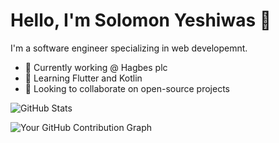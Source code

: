 
# Hello, I'm Solomon Yeshiwas  👋

I'm a software engineer specializing in web developemnt.

- 🔭 Currently working @ Hagbes plc 
- 🌱 Learning Flutter and Kotlin
- 👯 Looking to collaborate on open-source projects

![GitHub Stats](https://github-readme-stats.vercel.app/api?username=Mrsele&show_icons=true)

![Your GitHub Contribution Graph](https://activity-graph.herokuapp.com/graph?username=Mrsele&theme=github)















<!--
**Mrsele/Mrsele** is a ✨ _special_ ✨ repository because its `README.md` (this file) appears on your GitHub profile.

Here are some ideas to get you started:

- 🔭 I’m currently working on ...
- 🌱 I’m currently learning ...
- 👯 I’m looking to collaborate on ...
- 🤔 I’m looking for help with ...
- 💬 Ask me about ...
- 📫 How to reach me: ...
- 😄 Pronouns: ...
- ⚡ Fun fact: ...
-->
